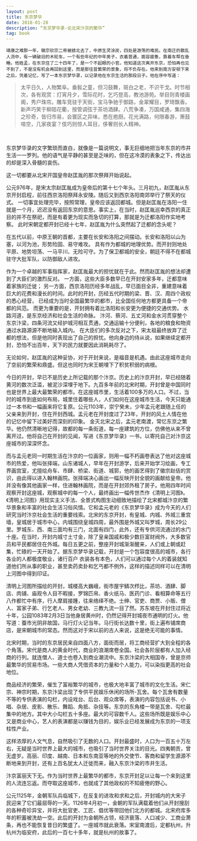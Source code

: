 ```yaml
---
layout: post
title: 东京梦华
date: 2018-01-28
description: “东京梦华录-论北宋汴京的繁华”
tag: book
--- 
```


    靖康之难那一年，徽宗钦宗二帝被掳北去了，中原生灵涂炭，四处是游荡的难民。在南迁的散乱人流中，有一辆破旧的木轮车，一个有些年纪的中年男子，衣着普通，面容疲惫，靠着车帮在昏睡。他姓孟，在东京住了二十四年了，是一个不起眼的小官。他知道这次离开东京，恐怕再也见不到了，不是没有机会再回到这里，而是那往昔繁荣的景象，将不负存在。他来到南方安顿下来之后，凭着记忆，写了一本东京梦华录，以记录他在东京生活的那段日子。他在序中写道：


>太平日久，人物繁阜。垂髫之童，但习鼓舞，斑白之老，不识干戈。时节相次，各有观赏：灯宵月夕，雪际花时，乞巧登高，教池游苑。举目则青楼画阁，秀户珠帘。雕车竞驻于天街，宝马争驰于御路，金翠耀目，罗琦飘香。新声巧笑于柳陌花衢，按管调弦于茶坊酒肆。八荒争凑，万国咸通，集四海之珍奇，皆归市易，会寰区之异味，悉在庖厨。花光满路，何限春游，箫鼓喧空，几家夜宴？伎巧则惊人耳目，侈奢则长人精神。

<br/>

东京梦华录的文字繁琐而直白，就像是一篇说明文，事无巨细地把当年东京的市井生活一一罗列。他的语气是平静的甚至是乏味的，但在这冷漠的表象之下，传达出的却是深入骨髓的哀伤。


这一切都要从北宋开国皇帝赵匡胤的那次祭拜开始说起。

公元976年，是宋太宗赵匡胤成为皇帝后的第十七个年头。三月初九，赵匡胤从东京开封启程，前往西京洛阳祭拜永安陵。随后又到西京洛阳南郊举行了祭天的仪式。 一切事宜处理完毕，按照常理，皇帝应该返回都城。但是赵匡胤在洛阳一住就是一个月，迟迟没有返回东京的意思。事实上，在当时，赵匡胤巡幸西京的真正目的并不在祭祀，而是有着更为现实而急切的打算，那就是为迁都洛阳作实地考察。 此时宋朝定都开封已经十七年，赵匡胤为什么突然起了迁都的念头呢？

在五代以前，中原王朝的首都，主要在长安和洛阳之间摆动。长安和洛阳以山为塞，以河为池，形势险固、易守难攻。 具有作为都城的地理优势。而开封则地处平原、地势坦荡、一马平川、无险可守。为了保卫都城的安全，朝廷不得不在都城驻守大批军队，以防御敌人进攻。

作为一个卓越的军事指挥家，赵匡胤最大的担忧就在于此。然而赵匡胤的想法却遭到了大臣们的激烈反对。 
一方面，这些大臣多数早已在开封安家多年，迁都意味着家族的迁徙；
另一方面，西京洛阳历经多年战乱，早已面目全非，重建意味着巨大的花费和漫长的时间。此时的开封，历经五代时期的梁、晋、汉、周四个政权的悉心经营， 已经成为当时全国最繁华的都市，比全国任何地方都更具备一个帝都的风范。
而更为重要的是，开封拥有着比洛阳和长安更为便捷的交通优势。 
水路河道，是东京经济和社会生活的命脉。 汴河、蔡河、五丈河和金水河贯穿整个东京汴梁，四条河流又经护城河相互贯通，交通运输十分便利，各地的粮食和物资通过水路源源不断地输入城内。
在大臣们的多次反对之下，宋太祖最终放弃了迁都的想法，但是他同时表现出了自己的担忧。他向身边的侍从说，如果继续定都开封，恐怕不出百年，天下的民力就要因此消耗耗尽了。

无论如何，赵匡胤的这种妥协，对于开封来说，是福音是机遇。由此这座城市走向了空前的繁荣和鼎盛。但这也同时为宋王朝埋下了积贫积弱的病根。

今日的开封，早已不是历史上所记载的那个汴京。历史上的汴京开封，早已经随着黄河的数次泛滥，被泥沙深埋于地下。九百多年前的北宋时期，开封曾是中国同时也是世界上最大最繁荣的都市。在这座城市里，生活着100多万的人口。不过，当时的城市到底如何布局，城里住着哪些人，人们如何在这座城市生活，今天只能通过一本书和一幅画来将它复原。公元1103年，崇宁癸未，少年孟元老跟随上任的父亲来到开封，住在开封西城。孟元老在开封度过了23年，开封的风土人情在他的记忆中留下过美好而深刻的印象。
金灭北宋之后，孟元老南渡，常忆东京之繁华。他仍然清晰地记得，故都的每一条街道，每一座建筑的方位，仿佛他从来不曾离开过。他将自己在开封的见闻，写进《东京梦华录》一书，以寄托自己对汴京这座城市的深深怀念。


而与孟元老同一时期生活在汴京的一位画家，则用一幅不朽画卷表达了他对这座城市的热爱，他叫张择端，山东诸城人，早年在开封游学，后来开始学习绘画，专工界画宫室，尤擅绘舟车、市肆、桥梁、街道、城郭，他的画艺得到了徽宗赵佶的赏识，由此得以进入翰林画院。张择端决心画出一幅反映开封全貌的画献给皇帝。他并没有像其他画家一样，住进翰林画院，而是在开封郊外租了房子。他用四年时间观察开封这座城，观察城中的每一个人，最终画出一幅传世杰作《清明上河图》。《清明上河图》用现实主义手法、全景式构图生动细致地描绘了北宋都城汴京的繁华景象和丰富的社会生活习俗风情。它和孟元老的《东京梦华录》成为今天的人们研究当时汴京社会生活的重要线索。北宋的东京开封，有皇城、内城、外城三重宫墙，皇城居于城市中心，内城围绕皇城四周，最外围是外城又叫罗城，周长29公里。罗城东、西、南三面均有三门，北面有四门，此外，还有专供河流通过的水门十座。在当时，开封内城寸土寸金，除了皇亲国戚和极少数巨富财阀外，大多数官员和平民都居住在外城。每日五更之前，整座开封城渐渐醒来，人们或上朝或赶集，忙碌的一天开始了。据东京梦华录记载，开封是一个包容度很高的城市，各行各业的人都极度敬业，诸行百户 衣装各有本色，人们可以通过每个人的着装就知道他们所从事的职业，甚至卖药卖卦和乞丐都不例外，这样的描述同样可以在清明上河图中得到印证。


清明上河图所描绘的开封，城楼高大巍峨，街市屋宇鳞次栉比，茶坊、酒肆、脚店、肉铺、庙观令人目不暇接，罗锦匹帛、香火纸马、医药门诊、看相算命等五行八作都忙中有序，行人摩肩接踵，往来络绎不绝。士绅、官吏、商贾、小贩、僧人、富家子弟、行乞老人、男女老幼、三教九流一目了然。苏东坡在开封住过将近十年，公园1083年2月3日当他身居黄州时，仍然记得开封城夜市通明的灯火。他写道：蚕市光阴非故国，马行灯火记当年。马行街长达数十里，街上遍布铺席商店，是宋朝城市的常态。然而这对于宋以前的古人来说，这是绝无可能的事情。


北宋时期，当时的东京居民来自四面八方，面街而居，将工商经营扩大到全程的各个角落。宋代是商人的黄金时代，商业的浪潮席卷全国。社会各阶层都有人加入经商的行列。就连僧人、道士也卷入到商业潮流中。东京汴梁的大相国寺，曾是京师最繁华的贸易市场。一些大商人凭借资本的力量和个人能力，可以染指更高的社会地位。

商品经济的繁荣，催生了富裕繁华的城市，也极大地丰富了城市的文化生活。宋仁宗、神宗时期，东京汴梁出现了专供平民娱乐休闲的场所-瓦舍。每个瓦舍有数量不等的专供表演的勾栏，内设戏台、后台、观众席等，表演的内容包括说书、小唱、杂居、皮影、散乐、舞蹈、角抵、杂技等。东京的东角楼一带是瓦舍、勾栏最集中的地方。其中大小勾栏五十多座。最大的可容数千人。这些场所既是娱乐中心又是商业中心，艺人的表演都是以赚钱为目的，娱乐业已经发展成为东京的一项支柱性产业。


这样浓厚的人文气息，自然吸引了无数的人口。开封最盛时，人口为一百五十万左右，无疑是当时世界上最大的城市，也吸引了当时世界关注的目光。四夷朝贡，曾无虚岁。高丽、印度、越南、日本和东南亚等地的外交使节、客商和留学生源源不断地来到开封，还有上百名犹太人迁徙而来，融入东京汴梁的市井生活。

汴京富丽天下无。作为当时世界上最繁华的都市，东京开封足以让每一个来到这里的人流连忘返。而夺取这座城市，也就成了其他政权的不知疲倦的野心。

公元1125年，金朝军队兵临城下，在反复的进攻和求和之后，开封城内的大宋子民迎来了它们最屈辱的一天。1126年4月初一，金朝的军队满载着他们从开封搜刮的各种奇珍异宝，并将大批官吏、工匠、倡优等带回他们北方的都城。北宋府库多年的积蓄被洗劫一空。此后的开封为金朝所占领，经济衰落、人口减少、工商业萧条，再也不能恢复昔日的繁盛了。一座城市就此衰落。宋室南渡后，定都杭州，升杭州为临安府，此后的一百七十多年，就是杭州的故事了。

